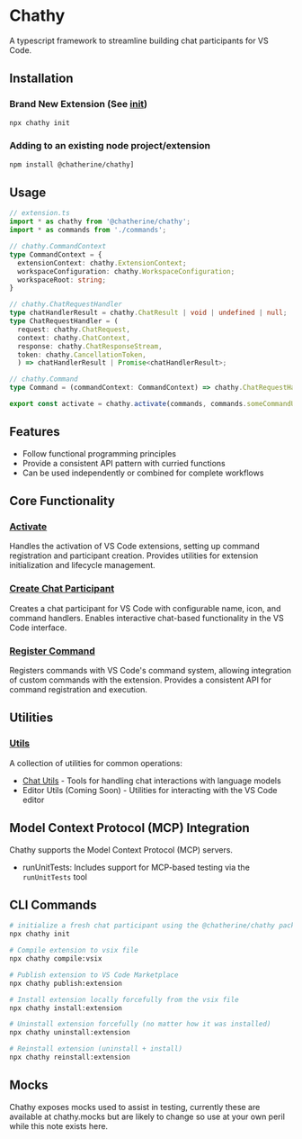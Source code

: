 # Chathy

A typescript framework to streamline building chat participants for VS Code.

## Installation

### Brand New Extension (See [init](./init/README.md))
  ```bash
  npx chathy init
  ```

### Adding to an existing node project/extension
  ```bash
  npm install @chatherine/chathy]
  ```

## Usage

```typescript
// extension.ts
import * as chathy from '@chatherine/chathy';
import * as commands from './commands';

// chathy.CommandContext
type CommandContext = {
  extensionContext: chathy.ExtensionContext;
  workspaceConfiguration: chathy.WorkspaceConfiguration;
  workspaceRoot: string;
}

// chathy.ChatRequestHandler
type chatHandlerResult = chathy.ChatResult | void | undefined | null;
type ChatRequestHandler = (
  request: chathy.ChatRequest,
  context: chathy.ChatContext,
  response: chathy.ChatResponseStream,
  token: chathy.CancellationToken,
  ) => chatHandlerResult | Promise<chatHandlerResult>;

// chathy.Command
type Command = (commandContext: CommandContext) => chathy.ChatRequestHandler;

export const activate = chathy.activate(commands, commands.someCommandUsedForDefault.name);
```

## Features

- Follow functional programming principles
- Provide a consistent API pattern with curried functions
- Can be used independently or combined for complete workflows

## Core Functionality

### [Activate](./src/activate/README.md)
Handles the activation of VS Code extensions, setting up command registration and participant creation. Provides utilities for extension initialization and lifecycle management.

### [Create Chat Participant](./src/createChatParticipant/README.md)
Creates a chat participant for VS Code with configurable name, icon, and command handlers. Enables interactive chat-based functionality in the VS Code interface.

### [Register Command](./src/registerCommand/README.md)
Registers commands with VS Code's command system, allowing integration of custom commands with the extension. Provides a consistent API for command registration and execution.

## Utilities

### [Utils](./src/utils/README.md)
A collection of utilities for common operations:

- [Chat Utils](./src/utils/chat/README.md) - Tools for handling chat interactions with language models
- Editor Utils (Coming Soon) - Utilities for interacting with the VS Code editor

## Model Context Protocol (MCP) Integration

Chathy supports the Model Context Protocol (MCP) servers.
- runUnitTests: Includes support for MCP-based testing via the `runUnitTests` tool

## CLI Commands

```bash
# initialize a fresh chat participant using the @chatherine/chathy package
npx chathy init

# Compile extension to vsix file
npx chathy compile:vsix

# Publish extension to VS Code Marketplace
npx chathy publish:extension

# Install extension locally forcefully from the vsix file
npx chathy install:extension

# Uninstall extension forcefully (no matter how it was installed)
npx chathy uninstall:extension

# Reinstall extension (uninstall + install)
npx chathy reinstall:extension
```

## Mocks

Chathy exposes mocks used to assist in testing, currently these are available at chathy.mocks but are likely to change so use at your own peril while this note exists here.
